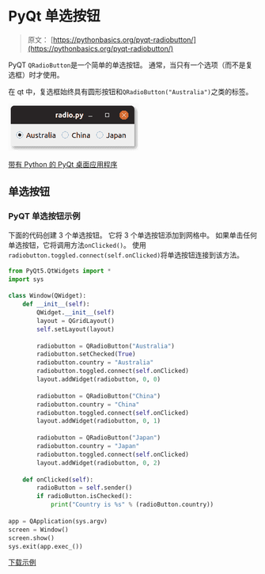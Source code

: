 # PyQt 单选按钮

> 原文： [https://pythonbasics.org/pyqt-radiobutton/](https://pythonbasics.org/pyqt-radiobutton/)

PyQT `QRadioButton`是一个简单的单选按钮。 通常，当只有一个选项（而不是复选框）时才使用。

在 qt 中，复选框始终具有圆形按钮和`QRadioButton("Australia")`之类的标签。

![pyqt radiobutton QRadioButton](img/40381d87dcf1cdf4992a4130e8a00a9c.jpg)


[带有 Python 的 PyQt 桌面应用程序](https://gum.co/pysqtsamples)

## 单选按钮

### PyQT 单选按钮示例

下面的代码创建 3 个单选按钮。 它将 3 个单选按钮添加到网格中。
如果单击任何单选按钮，它将调用方法`onClicked()`。 使用`radiobutton.toggled.connect(self.onClicked)`将单选按钮连接到该方法。

```py
from PyQt5.QtWidgets import *
import sys

class Window(QWidget):
    def __init__(self):
        QWidget.__init__(self)
        layout = QGridLayout()
        self.setLayout(layout)

        radiobutton = QRadioButton("Australia")
        radiobutton.setChecked(True)
        radiobutton.country = "Australia"
        radiobutton.toggled.connect(self.onClicked)
        layout.addWidget(radiobutton, 0, 0)

        radiobutton = QRadioButton("China")
        radiobutton.country = "China"
        radiobutton.toggled.connect(self.onClicked)
        layout.addWidget(radiobutton, 0, 1)

        radiobutton = QRadioButton("Japan")
        radiobutton.country = "Japan"
        radiobutton.toggled.connect(self.onClicked)
        layout.addWidget(radiobutton, 0, 2)

    def onClicked(self):
        radioButton = self.sender()
        if radioButton.isChecked():
            print("Country is %s" % (radioButton.country))

app = QApplication(sys.argv)
screen = Window()
screen.show()
sys.exit(app.exec_())

```

[下载示例](https://gum.co/pysqtsamples)